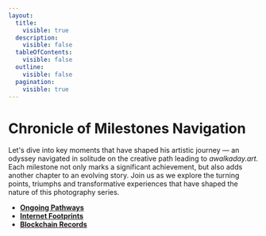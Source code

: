 ```yaml
---
layout:
  title:
    visible: true
  description:
    visible: false
  tableOfContents:
    visible: false
  outline:
    visible: false
  pagination:
    visible: true
---
```


# Chronicle of Milestones Navigation

Let's dive into key moments that have shaped his artistic journey — an odyssey navigated in solitude on the creative path leading to _awalkaday.art._ Each milestone not only marks a significant achievement, but also adds another chapter to an evolving story. Join us as we explore the turning points, triumphs and transformative experiences that have shaped the nature of this photography series.

* [**Ongoing Pathways**](ongoing-pathways.md)
* [**Internet Footprints**](internet-footprints.md)
* [**Blockchain Records**](blockchain-records.md)

